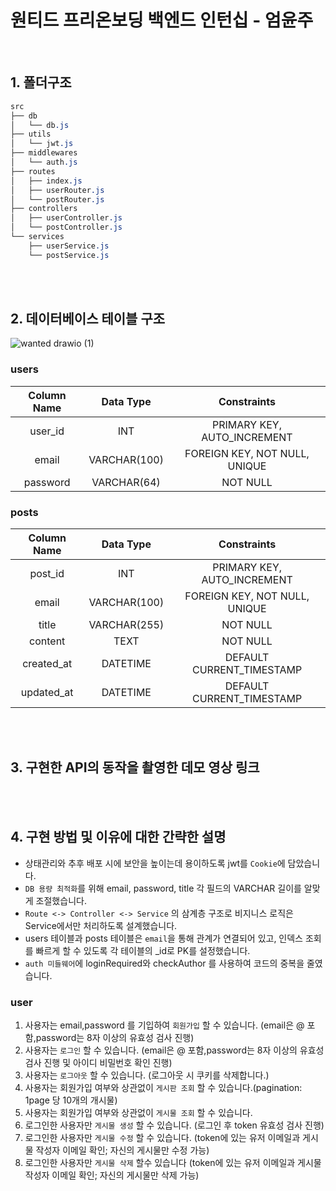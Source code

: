 # 원티드 프리온보딩 백엔드 인턴십 - 엄윤주

<br>

## 1. 폴더구조

```css
src
├── db
│   └── db.js
├── utils
│   └── jwt.js
├── middlewares
│   └── auth.js
├── routes
│   ├── index.js
│   ├── userRouter.js
│   └── postRouter.js
├── controllers
│   ├── userController.js
│   └── postController.js
└── services
    ├── userService.js
    └── postService.js
```

<br>
<br>

## 2. 데이터베이스 테이블 구조


![wanted drawio (1)](https://github.com/yunieom/wanted-pre-onboarding-backend/assets/67372083/c3468abe-ed43-41ab-844c-f2630933d0bc)


### users

| Column Name |  Data Type   |         Constraints         |
| :---------: | :----------: | :-------------------------: |
|   user_id   |     INT      | PRIMARY KEY, AUTO_INCREMENT |
|    email    | VARCHAR(100) | FOREIGN KEY, NOT NULL, UNIQUE|
|  password   | VARCHAR(64)  |      NOT NULL   |

### posts

| Column Name |  Data Type   |         Constraints         |
| :---------: | :----------: | :-------------------------: |
|   post_id   |     INT      | PRIMARY KEY, AUTO_INCREMENT |
|    email    | VARCHAR(100) | FOREIGN KEY, NOT NULL, UNIQUE|
|    title    | VARCHAR(255) |          NOT NULL           |
|   content   |     TEXT     |          NOT NULL           |
| created_at  |   DATETIME   |  DEFAULT CURRENT_TIMESTAMP  |
| updated_at  |   DATETIME   |  DEFAULT CURRENT_TIMESTAMP  |

<br>
<br>

## 3. 구현한 API의 동작을 촬영한 데모 영상 링크

<br>
<br>

## 4. 구현 방법 및 이유에 대한 간략한 설명
- 상태관리와 추후 배포 시에 보안을 높이는데 용이하도록 jwt를 `Cookie`에 담았습니다. 
- `DB 용량 최적화`를 위해 email, password, title 각 필드의 VARCHAR 길이를 알맞게 조절했습니다. 
- `Route <-> Controller <-> Service` 의 삼계층 구조로 비지니스 로직은 Service에서만 처리하도록 설계했습니다.
- users 테이블과 posts 테이블은 `email`을 통해 관계가 연결되어 있고, 인덱스 조회를 빠르게 할 수 있도록 각 테이블의 _id로 PK를 설정했습니다.
- `auth 미들웨어`에 loginRequired와 checkAuthor 를 사용하여 코드의 중복을 줄였습니다. 

### user
1. 사용자는 email,password 를 기입하여 `회원가입` 할 수 있습니다. (email은 @ 포함,password는 8자 이상의 유효성 검사 진행)
2. 사용자는 `로그인` 할 수 있습니다. (email은 @ 포함,password는 8자 이상의 유효성 검사 진행 및 아이디 비밀번호 확인 진행)
3. 사용자는 `로그아웃` 할 수 있습니다. (로그아웃 시 쿠키를 삭제합니다.)
4. 사용자는 회원가입 여부와 상관없이 `게시판 조회` 할 수 있습니다.(pagination: 1page 당 10개의 개시물)
5. 사용자는 회원가입 여부와 상관없이 `게시물 조회` 할 수 있습니다. 
6. 로그인한 사용자만 `게시물 생성` 할 수 있습니다. (로그인 후 token 유효성 검사 진행)
7. 로그인한 사용자만 `게시물 수정` 할 수 있습니다. (token에 있는 유저 이메일과 게시물 작성자 이메일 확인; 자신의 게시물만 수정 가능)
8. 로그인한 사용자만 `게시물 삭제` 할수 있습니다 (token에 있는 유저 이메일과 게시물 작성자 이메일 확인; 자신의 게시물만 삭제 가능)
